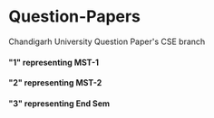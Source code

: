 # Question-Papers
Chandigarh University Question Paper's CSE branch
#### "1" representing MST-1
#### "2" representing MST-2
#### "3" representing End Sem
